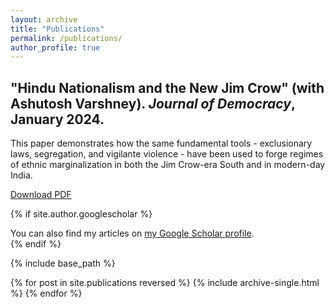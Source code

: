 ```yaml
---
layout: archive
title: "Publications"
permalink: /publications/
author_profile: true
---
```



## "Hindu Nationalism and the New Jim Crow" (with Ashutosh Varshney). *Journal of Democracy*, January 2024. 

This paper demonstrates how the same fundamental tools - exclusionary laws, segregation, and vigilante violence - have been used to forge regimes of ethnic marginalization in both the Jim Crow-era South and in modern-day India.

[Download PDF](https://connorstaggs.github.io/assets/Hindu_nationalism_and_the_new_jim_crow_varshney_staggs.pdf)

{% if site.author.googlescholar %}
  <div class="wordwrap">You can also find my articles on <a href="{{site.author.googlescholar}}">my Google Scholar profile</a>.</div>
{% endif %}

{% include base_path %}

{% for post in site.publications reversed %}
  {% include archive-single.html %}
{% endfor %}
